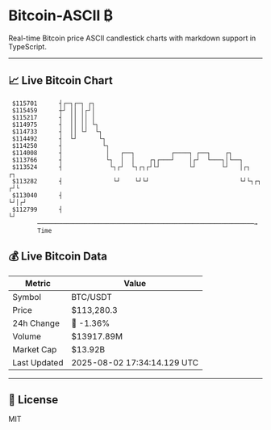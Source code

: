 # Bitcoin-ASCII ₿

Real-time Bitcoin price ASCII candlestick charts with markdown support in TypeScript.

---

## 📈 Live Bitcoin Chart

```
 $115701      ┤┌─┐┌─┐ ┌┐                                                   
 $115459      ┼┘ ││ │┌┘│                                                   
 $115217      ┤  ││ ││ │                                                   
 $114975      ┤  ││ ││ └┐                                                  
 $114733      ┤  ││ └┘  └┐                                                 
 $114492      ┤  └┘      └┐                                                
 $114250      ┤           └┐                                               
 $114008      ┤            │   ┌──┐          ┌────┐ ┌──┐    ┌┐             
 $113766      ┤            └┐  │  │    ┌┐┌───┘    │┌┘  └───┐│└──┐          
 $113524      ┤             └┐┌┘  └┐┌┐┌┘└┘        └┘       └┘   │┌┐     ┌┐ 
 $113282      ┤              └┘    └┘└┘                         └┘└┐┌┐ ┌┘└ 
 $113040      ┤                                                    └┘│┌┘   
 $112799      ┤                                                      └┘    
        ────────────────────────────────────────────────────────────→
        Time
```

## 💰 Live Bitcoin Data

| Metric | Value |
|--------|-------|
| Symbol | BTC/USDT |
| Price | $113,280.3 |
| 24h Change | 🔴 -1.36% |
| Volume | $13917.89M |
| Market Cap | $13.92B |
| Last Updated | 2025-08-02 17:34:14.129 UTC |

---

## 📄 License

MIT